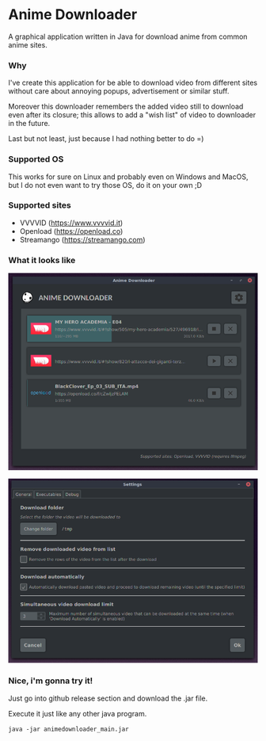 # Anime Downloader

A graphical application written in Java for download anime from common
anime sites.

### Why

I've create this application for be able to download video from different sites 
without care about annoying popups, advertisement or similar stuff. 

Moreover this downloader remembers the added video still to download even 
after its closure; this allows to add a "wish list" of video to downloader 
in the future.

Last but not least, just because I had nothing better to do =) 

### Supported OS

This works for sure on Linux and probably even on Windows and MacOS, but I
do not even want to try those OS, do it on your own ;D

### Supported sites

* VVVVID (https://www.vvvvid.it)
* Openload (https://openload.co)
* Streamango (https://streamango.com)

### What it looks like

![Main Window](img/anime-downloader-main-window.png)

![Settings](img/anime-downloader-settings.png)

### Nice, i'm gonna try it!

Just go into github release section and download the .jar file.

Execute it just like any other java program.

```
java -jar animedownloader_main.jar
```
